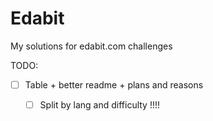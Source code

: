 # Edabit
My solutions for edabit.com challenges 

TODO: 
- [ ] Table + better readme + plans and reasons
  - [ ] Split by lang and difficulty !!!!

